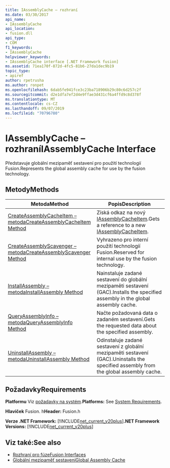 ```yaml
---
title: IAssemblyCache – rozhraní
ms.date: 03/30/2017
api_name:
- IAssemblyCache
api_location:
- fusion.dll
api_type:
- COM
f1_keywords:
- IAssemblyCache
helpviewer_keywords:
- IAssemblyCache interface [.NET Framework fusion]
ms.assetid: 71ea170f-872d-4fc5-81b6-27da1dec9b19
topic_type:
- apiref
author: rpetrusha
ms.author: ronpet
ms.openlocfilehash: 6dab5fe941fce3c23ba718906b29c80c6d257c2f
ms.sourcegitcommit: d2e1dfa7ef2d4e9ffae3d431cf6a4ffd9c8d378f
ms.translationtype: MT
ms.contentlocale: cs-CZ
ms.lasthandoff: 09/07/2019
ms.locfileid: "70796780"
---
```

# <a name="iassemblycache-interface"></a><span data-ttu-id="c0def-102">IAssemblyCache – rozhraní</span><span class="sxs-lookup"><span data-stu-id="c0def-102">IAssemblyCache Interface</span></span>
<span data-ttu-id="c0def-103">Představuje globální mezipaměť sestavení pro použití technologií Fusion.</span><span class="sxs-lookup"><span data-stu-id="c0def-103">Represents the global assembly cache for use by the fusion technology.</span></span>  
  
## <a name="methods"></a><span data-ttu-id="c0def-104">Metody</span><span class="sxs-lookup"><span data-stu-id="c0def-104">Methods</span></span>  
  
|<span data-ttu-id="c0def-105">Metoda</span><span class="sxs-lookup"><span data-stu-id="c0def-105">Method</span></span>|<span data-ttu-id="c0def-106">Popis</span><span class="sxs-lookup"><span data-stu-id="c0def-106">Description</span></span>|  
|------------|-----------------|  
|[<span data-ttu-id="c0def-107">CreateAssemblyCacheItem – metoda</span><span class="sxs-lookup"><span data-stu-id="c0def-107">CreateAssemblyCacheItem Method</span></span>](iassemblycache-createassemblycacheitem-method.md)|<span data-ttu-id="c0def-108">Získá odkaz na nový [IAssemblyCacheItem](iassemblycacheitem-interface.md).</span><span class="sxs-lookup"><span data-stu-id="c0def-108">Gets a reference to a new [IAssemblyCacheItem](iassemblycacheitem-interface.md).</span></span>|  
|[<span data-ttu-id="c0def-109">CreateAssemblyScavenger – metoda</span><span class="sxs-lookup"><span data-stu-id="c0def-109">CreateAssemblyScavenger Method</span></span>](iassemblycache-createassemblyscavenger-method.md)|<span data-ttu-id="c0def-110">Vyhrazeno pro interní použití technologií Fusion.</span><span class="sxs-lookup"><span data-stu-id="c0def-110">Reserved for internal use by the fusion technology.</span></span>|  
|[<span data-ttu-id="c0def-111">InstallAssembly – metoda</span><span class="sxs-lookup"><span data-stu-id="c0def-111">InstallAssembly Method</span></span>](iassemblycache-installassembly-method.md)|<span data-ttu-id="c0def-112">Nainstaluje zadané sestavení do globální mezipaměti sestavení (GAC).</span><span class="sxs-lookup"><span data-stu-id="c0def-112">Installs the specified assembly in the global assembly cache.</span></span>|  
|[<span data-ttu-id="c0def-113">QueryAssemblyInfo – metoda</span><span class="sxs-lookup"><span data-stu-id="c0def-113">QueryAssemblyInfo Method</span></span>](iassemblycache-queryassemblyinfo-method.md)|<span data-ttu-id="c0def-114">Načte požadovaná data o zadaném sestavení.</span><span class="sxs-lookup"><span data-stu-id="c0def-114">Gets the requested data about the specified assembly.</span></span>|  
|[<span data-ttu-id="c0def-115">UninstallAssembly – metoda</span><span class="sxs-lookup"><span data-stu-id="c0def-115">UninstallAssembly Method</span></span>](iassemblycache-uninstallassembly-method.md)|<span data-ttu-id="c0def-116">Odinstaluje zadané sestavení z globální mezipaměti sestavení (GAC).</span><span class="sxs-lookup"><span data-stu-id="c0def-116">Uninstalls the specified assembly from the global assembly cache.</span></span>|  
  
## <a name="requirements"></a><span data-ttu-id="c0def-117">Požadavky</span><span class="sxs-lookup"><span data-stu-id="c0def-117">Requirements</span></span>  
 <span data-ttu-id="c0def-118">**Platformu** Viz [požadavky na systém](../../get-started/system-requirements.md).</span><span class="sxs-lookup"><span data-stu-id="c0def-118">**Platforms:** See [System Requirements](../../get-started/system-requirements.md).</span></span>  
  
 <span data-ttu-id="c0def-119">**Hlaviček** Fusion. h</span><span class="sxs-lookup"><span data-stu-id="c0def-119">**Header:** Fusion.h</span></span>  
  
 <span data-ttu-id="c0def-120">**Verze .NET Framework:** [!INCLUDE[net_current_v20plus](../../../../includes/net-current-v20plus-md.md)]</span><span class="sxs-lookup"><span data-stu-id="c0def-120">**.NET Framework Versions:** [!INCLUDE[net_current_v20plus](../../../../includes/net-current-v20plus-md.md)]</span></span>  
  
## <a name="see-also"></a><span data-ttu-id="c0def-121">Viz také:</span><span class="sxs-lookup"><span data-stu-id="c0def-121">See also</span></span>

- [<span data-ttu-id="c0def-122">Rozhraní pro fúze</span><span class="sxs-lookup"><span data-stu-id="c0def-122">Fusion Interfaces</span></span>](fusion-interfaces.md)
- [<span data-ttu-id="c0def-123">Globální mezipaměť sestavení</span><span class="sxs-lookup"><span data-stu-id="c0def-123">Global Assembly Cache</span></span>](../../app-domains/gac.md)

